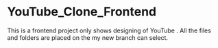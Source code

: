 # YouTube_Clone_Frontend
This is a frontend project only shows designing of YouTube . All the files and folders are placed on the my new branch can select.
